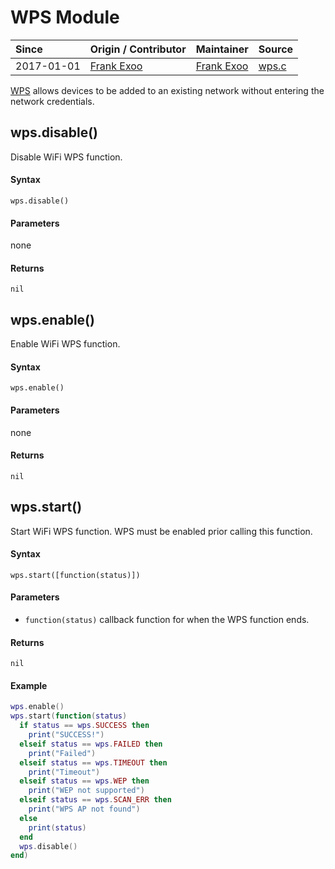 # WPS Module
| Since  | Origin / Contributor  | Maintainer  | Source  |
| :----- | :-------------------- | :---------- | :------ |
| 2017-01-01 | [Frank Exoo](https://github.com/FrankX0) | [Frank Exoo](https://github.com/FrankX0) | [wps.c](../../../app/modules/wps.c)|

[WPS](https://en.wikipedia.org/wiki/Wi-Fi_Protected_Setup) allows devices to be added to an existing network without entering the network credentials.

## wps.disable()
Disable WiFi WPS function.

#### Syntax
`wps.disable()`

#### Parameters
none

#### Returns
`nil`

## wps.enable()
Enable WiFi WPS function.

#### Syntax
`wps.enable()`

#### Parameters
none

#### Returns
`nil`

## wps.start()
Start WiFi WPS function. WPS must be enabled prior calling this function.

#### Syntax
`wps.start([function(status)])`

#### Parameters
- `function(status)` callback function for when the WPS function ends.

#### Returns
`nil`

#### Example
```lua
wps.enable()
wps.start(function(status)
  if status == wps.SUCCESS then
    print("SUCCESS!")
  elseif status == wps.FAILED then
    print("Failed")
  elseif status == wps.TIMEOUT then
    print("Timeout")
  elseif status == wps.WEP then
    print("WEP not supported")
  elseif status == wps.SCAN_ERR then
    print("WPS AP not found")
  else
    print(status)
  end
  wps.disable()
end)
```
